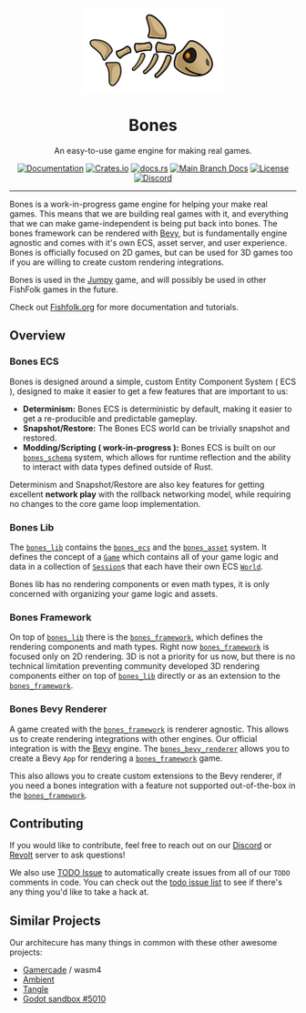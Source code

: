 <div align="center">
<img src="https://raw.githubusercontent.com/fishfolk/bones_branding/main/renders/logo-rect.svg" align="center" width="250px" />
<h1>Bones</h1>

An easy-to-use game engine for making real games.

[![Documentation](https://img.shields.io/badge/documentation-fishfolk.org-green.svg?labelColor=1e1c24&color=f3ee7a)](https://fishfolk.org/bones/overview/introduction/)
[![Crates.io](https://img.shields.io/crates/v/bones_lib?labelColor=1e1c24)](https://crates.io/crates/bones_lib)
[![docs.rs](https://img.shields.io/docsrs/bones_framework?label=API%20Docs&labelColor=1e1c24)](https://docs.rs/bones_framework)
[![Main Branch Docs](https://img.shields.io/badge/API_Docs-Main_Branch-blue?labelColor=1e1c24&color=red)](https://fishfolk.github.io/bones/rustdoc/bones_framework/index.html)
[![License](https://img.shields.io/badge/License-MIT%20or%20Apache%202-green.svg?label=license&labelColor=1e1c24&color=34925e)](./LICENSE)
[![Discord](https://img.shields.io/badge/chat-on%20discord-green.svg?logo=discord&logoColor=fff&labelColor=1e1c24&color=8d5b3f)][Discord]

<hr />

</div>

Bones is a work-in-progress game engine for helping your make real games. This means that we are building real games with it, and everything that we can make game-independent is being put back into bones. The bones framework can be rendered with [Bevy], but is fundamentally engine agnostic and comes with it's own ECS, asset server, and user experience. Bones is officially focused on 2D games, but can be used for 3D games too if you are willing to create custom rendering integrations.

Bones is used in the [Jumpy] game, and will possibly be used in other FishFolk games in the future.

Check out [Fishfolk.org] for more documentation and tutorials.

[fishfolk.org]: https://fishfolk.org
[bevy]: https://bevyengine.org
[jumpy]: https://github.com/fishfolk/jumpy
[discord]: https://discord.gg/4smxjcheE5
[revolt]: https://weird.dev/invite/ZagXxrS4

## Overview

### Bones ECS

Bones is designed around a simple, custom Entity Component System ( ECS ), designed to make it easier to get a few features that are important to us:

- **Determinism:** Bones ECS is deterministic by default, making it easier to get a re-producible and predictable gameplay.
- **Snapshot/Restore:** The Bones ECS world can be trivially snapshot and restored.
- **Modding/Scripting ( work-in-progress ):** Bones ECS is built on our [`bones_schema`] system, which allows for runtime reflection and the ability to interact with data types defined outside of Rust.

[`bones_schema`]: https://fishfolk.github.io/bones/rustdoc/bones_schema/index.html

Determinism and Snapshot/Restore are also key features for getting excellent **network play** with the rollback networking model, while requiring no changes to the core game loop implementation.

### Bones Lib

The [`bones_lib`] contains the [`bones_ecs`] and the [`bones_asset`] system. It defines the concept of a [`Game`] which contains all of your game logic and data in a collection of [`Session`]s that each have their own ECS [`World`].

Bones lib has no rendering components or even math types, it is only concerned with organizing your game logic and assets.

[`bones_lib`]: https://fishfolk.github.io/bones/rustdoc/bones_lib/index.html
[`bones_ecs`]: https://fishfolk.github.io/bones/rustdoc/bones_ecs/index.html
[`bones_asset`]: https://fishfolk.github.io/bones/rustdoc/bones_asset/index.html
[`Game`]: https://fishfolk.github.io/bones/rustdoc/bones_lib/struct.Game.html
[`Session`]: https://fishfolk.github.io/bones/rustdoc/bones_lib/struct.Session.html
[`World`]: https://fishfolk.github.io/bones/rustdoc/bones_lib/ecs/struct.World.html

### Bones Framework

On top of [`bones_lib`] there is the [`bones_framework`], which defines the rendering components and math types. Right now [`bones_framework`] is focused only on 2D rendering. 3D is not a priority for us now, but there is no technical limitation preventing community developed 3D rendering components either on top of [`bones_lib`] directly or as an extension to the [`bones_framework`].

[`bones_framework`]: https://fishfolk.github.io/bones/rustdoc/bones_framework/index.html

### Bones Bevy Renderer

A game created with the [`bones_framework`] is renderer agnostic. This allows us to create rendering integrations with other engines. Our official integration is with the [Bevy] engine. The [`bones_bevy_renderer`] allows you to create a Bevy `App` for rendering a [`bones_framework`] game.

This also allows you to create custom extensions to the Bevy renderer, if you need a bones integration with a feature not supported out-of-the-box in the [`bones_framework`].

[`bones_bevy_renderer`]: https://fishfolk.github.io/bones/rustdoc/bones_bevy_renderer/index.html

## Contributing

If you would like to contribute, feel free to reach out on our [Discord] or [Revolt] server to ask questions!

We also use [TODO Issue][tdi] to automatically create issues from all of our `TODO` comments in code. You can check out the [todo issue list][tdil] to see if there's any thing you'd like to take a hack at.

[tdi]: https://github.com/DerJuulsn/todo-issue
[tdil]: https://github.com/fishfolk/bones/issues?q=is%3Aissue+is%3Aopen+label%3Acode%3Atodo

## Similar Projects

Our architecure has many things in common with these other awesome projects:

- [Gamercade](https://github.com/gamercade-io/) / wasm4
- [Ambient](https://github.com/AmbientRun/Ambient)
- [Tangle](https://github.com/kettle11/tangle)
- [Godot sandbox #5010](https://github.com/godotengine/godot-proposals/issues/5010)
